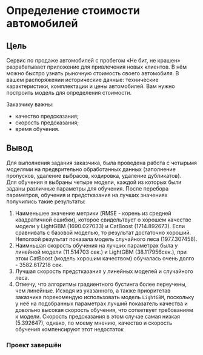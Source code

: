 # Определение стоимости автомобилей
## Цель
Сервис по продаже автомобилей с пробегом «Не бит, не крашен» разрабатывает приложение для привлечения новых клиентов. В нём можно быстро узнать рыночную стоимость своего автомобиля. В вашем распоряжении исторические данные: технические характеристики, комплектации и цены автомобилей. Вам нужно построить модель для определения стоимости.

Заказчику важны:
- качество предсказания;
- скорость предсказания;
- время обучения.
## Вывод
Для выполнения задания заказчика, была проведена работа с четырьмя моделями на предврительно обработанных данных (заполнение пропусков, удаление выбрасов, кодировка, удаление дубликатов).<br>
Для обучения я выбраны четыре модели, каждой из которых были заданы различные параметры для обучения. После перебора параметров, обучения и предстказания на лучших значениях получились такие результаты:
1. Наименьшее значение метрики (RMSE - корень из средней квадратичной ошибки), которое свидельтвует о хорошем качестве модели у LightGBM (1690.027033) и CatBoost (1714.892673). Если сравнивать с базовой моделью, то результат достаточно хороший. Неполхой результат показала модель случайного леса (1977.307458).
2. Наимньшая скорость обучения на лучших параметрах была у линейной модели (11.514703 сек.) и LightGBM (38.117956сек.), при этом CatBoost (модель хорошим качеством) обучалась очень долго - 3582.617218 сек.
3. Лучшая скорость предстказания у линейных моделей и случайного леса.
4. Отмечу, что алгоритмы градиентного бустинга более переучены, чем линейные.
Исходя из указанного, а также приоритетав заказчика порекомендую использовать модель `LightGBM`, поскольку у неё на подобранных параметрах лучший показатель качества и довольно высокая скорость обучения, что сответвует требованиям к модели. Скорость предсказания в этом случае самая низкая (5.392647), однако, по моему мнению, качество и скорость обучения компенсируют этот недостаток

### Проект завершён
